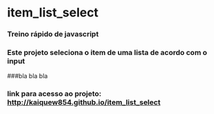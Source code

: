 # item_list_select

### Treino rápido de javascript

### Este projeto seleciona o item de uma lista de acordo com o input 

###bla bla bla

### link para acesso ao projeto: http://kaiquew854.github.io/item_list_select